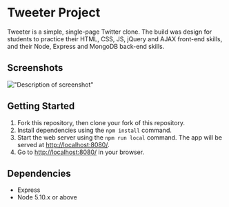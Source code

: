 # Tweeter Project

Tweeter is a simple, single-page Twitter clone. The build was design for students to practice their HTML, CSS, JS, jQuery and AJAX front-end skills, and their Node, Express and MongoDB back-end skills.

## Screenshots
!["Description of screenshot"](githuburl)


## Getting Started

1. Fork this repository, then clone your fork of this repository.
2. Install dependencies using the `npm install` command.
3. Start the web server using the `npm run local` command. The app will be served at <http://localhost:8080/>.
4. Go to <http://localhost:8080/> in your browser.

## Dependencies

- Express
- Node 5.10.x or above
